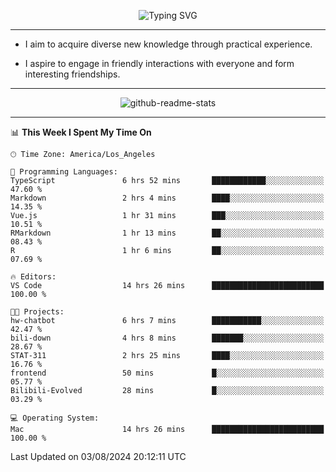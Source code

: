 <p align="center">
  <img src="https://readme-typing-svg.demolab.com?font=Fira+Code&weight=500&size=32&duration=2500&pause=1600&center=true&vCenter=true&random=false&width=1024&height=64&lines=Hi+there+%F0%9F%91%8B;I'm+delighted+you+could+make+it+here+%F0%9F%8E%89;I'm+Harry%2C+a+college+student+still+finding+my+way" alt="Typing SVG" />
</p>


---


- I aim to acquire diverse new knowledge through practical experience.

- I aspire to engage in friendly interactions with everyone and form interesting friendships.


---


<p align="center">
  <img src="https://github-readme-stats.vercel.app/api?username=Harry-Jing&show_icons=true" alt="github-readme-stats"/>
</p>


---

<!--START_SECTION:waka-->
📊 **This Week I Spent My Time On** 

```text
🕑︎ Time Zone: America/Los_Angeles

💬 Programming Languages: 
TypeScript               6 hrs 52 mins       ████████████░░░░░░░░░░░░░   47.60 % 
Markdown                 2 hrs 4 mins        ████░░░░░░░░░░░░░░░░░░░░░   14.35 % 
Vue.js                   1 hr 31 mins        ███░░░░░░░░░░░░░░░░░░░░░░   10.51 % 
RMarkdown                1 hr 13 mins        ██░░░░░░░░░░░░░░░░░░░░░░░   08.43 % 
R                        1 hr 6 mins         ██░░░░░░░░░░░░░░░░░░░░░░░   07.69 % 

🔥 Editors: 
VS Code                  14 hrs 26 mins      █████████████████████████   100.00 % 

🐱‍💻 Projects: 
hw-chatbot               6 hrs 7 mins        ███████████░░░░░░░░░░░░░░   42.47 % 
bili-down                4 hrs 8 mins        ███████░░░░░░░░░░░░░░░░░░   28.67 % 
STAT-311                 2 hrs 25 mins       ████░░░░░░░░░░░░░░░░░░░░░   16.76 % 
frontend                 50 mins             █░░░░░░░░░░░░░░░░░░░░░░░░   05.77 % 
Bilibili-Evolved         28 mins             █░░░░░░░░░░░░░░░░░░░░░░░░   03.29 % 

💻 Operating System: 
Mac                      14 hrs 26 mins      █████████████████████████   100.00 % 
```


 Last Updated on 03/08/2024 20:12:11 UTC
<!--END_SECTION:waka-->
